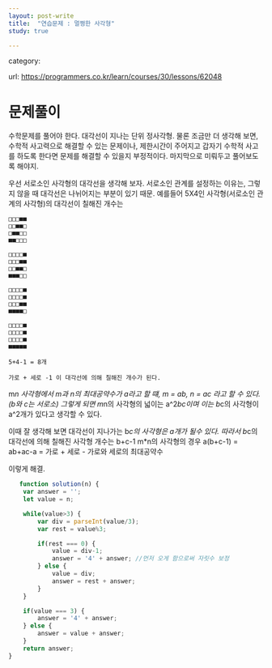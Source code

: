 ```yaml
---
layout: post-write
title:  "연습문제 : 멀쩡한 사각형"
study: true

---
```

category: 

 url: https://programmers.co.kr/learn/courses/30/lessons/62048


# 문제풀이
  수학문제를 풀어야 한다. 대각선이 지나는 단위 정사각형.
  물론 조금만 더 생각해 보면, 수학적 사고력으로 해결할 수 있는 문제이나, 제한시간이 주어지고 갑자기 수학적 사고를 하도록 한다면 문제를 해결할 수 있을지 부정적이다. 마지막으로 미뤄두고 풀어보도록 해야지.

  우선 서로소인 사각형의 대각선을 생각해 보자.
  서로소인 관계를 설정하는 이유는, 그렇지 않을 때 대각선은 나뉘어지는 부분이 있기 때문.
  예를들어 5X4인 사각형(서로소인 관계의 사각형)의 대각선이 칠해진 개수는 

    □□□■■
    □□■■□
    □■■□□
    ■■□□□

    □□□□■
    □□□■■
    □□■■□
    ■■■□□ 

    □□□□■
    □□□□■
    □□□■■
    ■■■■□

    □□□□■
    □□□□■
    □□□□■
    ■■■■■

    5+4-1 = 8개

    가로 + 세로 -1 이 대각선에 의해 칠해진 개수가 된다.

  m*n 사각형에서 m과 n의 최대공약수가 a라고 할 떄,
  m = ab, n = ac 라고 할 수 있다.(b와 c는 서로소)
  그렇게 되면 m*n의 사각형의 넓이는 a^2*bc이며 
  이는 b*c의 사각형이 a^2개가 있다고 생각할 수 있다.

  이때 잘 생각해 보면 대각선이 지나가는 b*c의 사각형은 a개가 될수 있다.
  따라서 b*c의 대각선에 의해 칠해진 사각형 개수는 b+c-1
  m*n의 사각형의 경우 a(b+c-1) = ab+ac-a = 가로 + 세로 - 가로와 세로의 최대공약수 

  이렇게 해결.


```javascript
   function solution(n) {
    var answer = '';
    let value = n;

    while(value>3) {
        var div = parseInt(value/3);
        var rest = value%3;

        if(rest === 0) {
            value = div-1;
            answer = '4' + answer; //먼저 오게 함으로써 자릿수 보정
        } else {
            value = div;
            answer = rest + answer;
        }
    }

    if(value === 3) {
        answer = '4' + answer;
    } else {
        answer = value + answer;
    }
    return answer;
}
```
